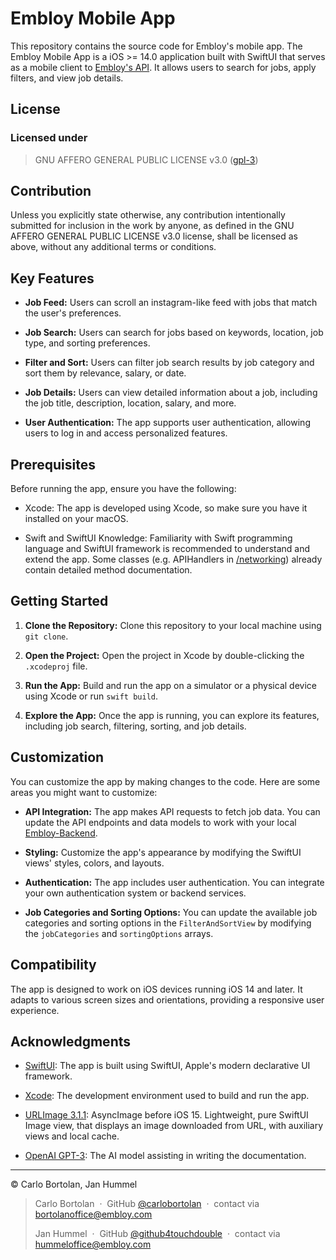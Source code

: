 # Embloy Mobile App

This repository contains the source code for Embloy's mobile app.
The Embloy Mobile App is a iOS >= 14.0 application built with SwiftUI that serves as a mobile client to [Embloy's API](httpt://github.com/embloy/embloy-backend). It allows users to search for jobs, apply filters, and view job details.

## License

### Licensed under

> GNU AFFERO GENERAL PUBLIC LICENSE v3.0 ([gpl-3](https://www.gnu.org/licenses/gpl-3.0.en.html))

## Contribution

Unless you explicitly state otherwise, any contribution intentionally submitted for inclusion in the work by anyone, as
defined in the GNU AFFERO GENERAL PUBLIC LICENSE v3.0 license, shall be licensed as above, without any additional terms
or conditions.

## Key Features

- **Job Feed:** Users can scroll an instagram-like feed with jobs that match the user's preferences.

- **Job Search:** Users can search for jobs based on keywords, location, job type, and sorting preferences.

- **Filter and Sort:** Users can filter job search results by job category and sort them by relevance, salary, or date.

- **Job Details:** Users can view detailed information about a job, including the job title, description, location, salary, and more.

- **User Authentication:** The app supports user authentication, allowing users to log in and access personalized features.

## Prerequisites

Before running the app, ensure you have the following:

- Xcode: The app is developed using Xcode, so make sure you have it installed on your macOS.

- Swift and SwiftUI Knowledge: Familiarity with Swift programming language and SwiftUI framework is recommended to understand and extend the app. Some classes (e.g. APIHandlers in [/networking](/networking)) already contain detailed method documentation.

## Getting Started

1. **Clone the Repository:** Clone this repository to your local machine using `git clone`.

2. **Open the Project:** Open the project in Xcode by double-clicking the `.xcodeproj` file.

3. **Run the App:** Build and run the app on a simulator or a physical device using Xcode or run `swift build`.

4. **Explore the App:** Once the app is running, you can explore its features, including job search, filtering, sorting, and job details.

## Customization

You can customize the app by making changes to the code. Here are some areas you might want to customize:

- **API Integration:** The app makes API requests to fetch job data. You can update the API endpoints and data models to work with your local [Embloy-Backend](https://github.com/embloy/embloy-backend).

- **Styling:** Customize the app's appearance by modifying the SwiftUI views' styles, colors, and layouts.

- **Authentication:** The app includes user authentication. You can integrate your own authentication system or backend services.

- **Job Categories and Sorting Options:** You can update the available job categories and sorting options in the `FilterAndSortView` by modifying the `jobCategories` and `sortingOptions` arrays.

## Compatibility

The app is designed to work on iOS devices running iOS 14 and later. It adapts to various screen sizes and orientations, providing a responsive user experience.

## Acknowledgments

- [SwiftUI](https://developer.apple.com/xcode/swiftui/): The app is built using SwiftUI, Apple's modern declarative UI framework.

- [Xcode](https://developer.apple.com/xcode/): The development environment used to build and run the app.

- [URLImage 3.1.1](https://github.com/dmytro-anokhin/url-image/):  AsyncImage before iOS 15. Lightweight, pure SwiftUI Image view, that displays an image downloaded from URL, with auxiliary views and local cache. 

- [OpenAI GPT-3](https://openai.com/gpt-3): The AI model assisting in writing the documentation.

---

© Carlo Bortolan, Jan Hummel

> Carlo Bortolan &nbsp;&middot;&nbsp;
> GitHub [@carlobortolan](https://github.com/carlobortolan) &nbsp;&middot;&nbsp;
> contact via [bortolanoffice@embloy.com](mailto:bortolanoffice@embloy.com)
>
> Jan Hummel &nbsp;&middot;&nbsp;
> GitHub [@github4touchdouble](https://github.com/github4touchdouble) &nbsp;&middot;&nbsp;
> contact via [hummeloffice@embloy.com](mailto:hummeloffice@embloy.com)
